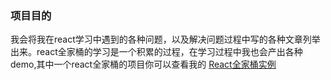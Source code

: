 ### 项目目的
我会将我在react学习中遇到的各种问题，以及解决问题过程中写的各种文章列举出来。react全家桶的学习是一个积累的过程，在学习过程中我也会产出各种demo,其中一个react全家桶的项目你可以查看我的
[React全家桶实例](https://github.com/liangklfangl/react-universal-bucket)
